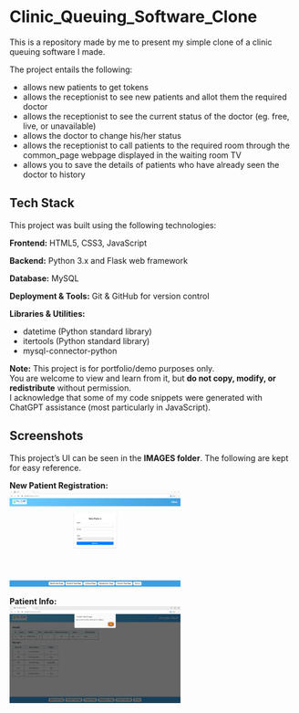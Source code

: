 # Clinic_Queuing_Software_Clone

This is a repository made by me to present my simple clone of a clinic queuing software I made.

The project entails the following:
- allows new patients to get tokens
- allows the receptionist to see new patients and allot them the required doctor
- allows the receptionist to see the current status of the doctor (eg. free, live, or unavailable)
- allows the doctor to change his/her status
- allows the receptionist to call patients to the required room through the common_page webpage displayed in the waiting room TV
- allows you to save the details of patients who have already seen the doctor to history

## Tech Stack

This project was built using the following technologies:

**Frontend:** HTML5, CSS3, JavaScript  

**Backend:** Python 3.x and Flask web framework  

**Database:** MySQL  

**Deployment & Tools:** Git & GitHub for version control  

**Libraries & Utilities:**  
- datetime (Python standard library)  
- itertools (Python standard library)  
- mysql-connector-python  

**Note:** This project is for portfolio/demo purposes only.  
You are welcome to view and learn from it, but **do not copy, modify, or redistribute** without permission.  
I acknowledge that some of my code snippets were generated with ChatGPT assistance (most particularly in JavaScript).

## Screenshots

This project’s UI can be seen in the **IMAGES folder**. The following are kept for easy reference.

**New Patient Registration:**  
<img src="images/IMG_newpatient.png" alt="New Patient Page" width="300">

**Patient Info:**  
<img src="images/IMG_info.png" alt="Patient Info" width="300">

